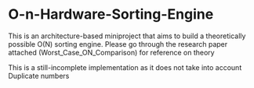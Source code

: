 # O-n-Hardware-Sorting-Engine
This is an architecture-based miniproject that aims to build a theoretically possible O(N) sorting engine. Please go through the research paper attached (Worst_Case_ON_Comparison) for reference on theory

This is a still-incomplete implementation as it does not take into account Duplicate numbers
